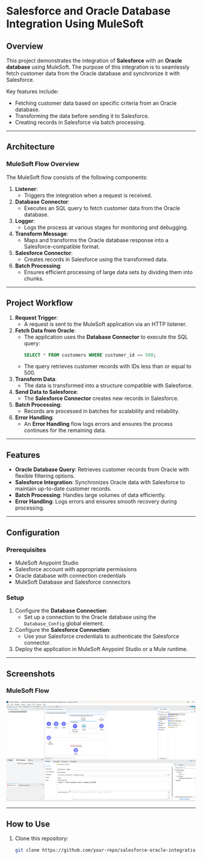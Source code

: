 # Salesforce and Oracle Database Integration Using MuleSoft

## Overview
This project demonstrates the integration of **Salesforce** with an **Oracle database** using MuleSoft. The purpose of this integration is to seamlessly fetch customer data from the Oracle database and synchronize it with Salesforce. 

Key features include:
- Fetching customer data based on specific criteria from an Oracle database.
- Transforming the data before sending it to Salesforce.
- Creating records in Salesforce via batch processing.

---

## Architecture
### MuleSoft Flow Overview
The MuleSoft flow consists of the following components:
1. **Listener**:
   - Triggers the integration when a request is received.
2. **Database Connector**:
   - Executes an SQL query to fetch customer data from the Oracle database.
3. **Logger**:
   - Logs the process at various stages for monitoring and debugging.
4. **Transform Message**:
   - Maps and transforms the Oracle database response into a Salesforce-compatible format.
5. **Salesforce Connector**:
   - Creates records in Salesforce using the transformed data.
6. **Batch Processing**:
   - Ensures efficient processing of large data sets by dividing them into chunks.

---

## Project Workflow
1. **Request Trigger**:
   - A request is sent to the MuleSoft application via an HTTP listener.
2. **Fetch Data from Oracle**:
   - The application uses the **Database Connector** to execute the SQL query:
     ```sql
     SELECT * FROM customers WHERE customer_id <= 500;
     ```
   - The query retrieves customer records with IDs less than or equal to 500.
3. **Transform Data**:
   - The data is transformed into a structure compatible with Salesforce.
4. **Send Data to Salesforce**:
   - The **Salesforce Connector** creates new records in Salesforce.
5. **Batch Processing**:
   - Records are processed in batches for scalability and reliability.
6. **Error Handling**:
   - An **Error Handling** flow logs errors and ensures the process continues for the remaining data.

---

## Features
- **Oracle Database Query**:
  Retrieves customer records from Oracle with flexible filtering options.
- **Salesforce Integration**:
  Synchronizes Oracle data with Salesforce to maintain up-to-date customer records.
- **Batch Processing**:
  Handles large volumes of data efficiently.
- **Error Handling**:
  Logs errors and ensures smooth recovery during processing.

---

## Configuration
### Prerequisites
- MuleSoft Anypoint Studio
- Salesforce account with appropriate permissions
- Oracle database with connection credentials
- MuleSoft Database and Salesforce connectors

### Setup
1. Configure the **Database Connection**:
   - Set up a connection to the Oracle database using the `Database_Config` global element.
2. Configure the **Salesforce Connection**:
   - Use your Salesforce credentials to authenticate the Salesforce connector.
3. Deploy the application in MuleSoft Anypoint Studio or a Mule runtime.

---

## Screenshots
### MuleSoft Flow
![MuleSoft Flow](Screenshot%202025-01-20%20111243.png)


---

## How to Use
1. Clone this repository:
   ```bash
   git clone https://github.com/your-repo/salesforce-oracle-integration.git

